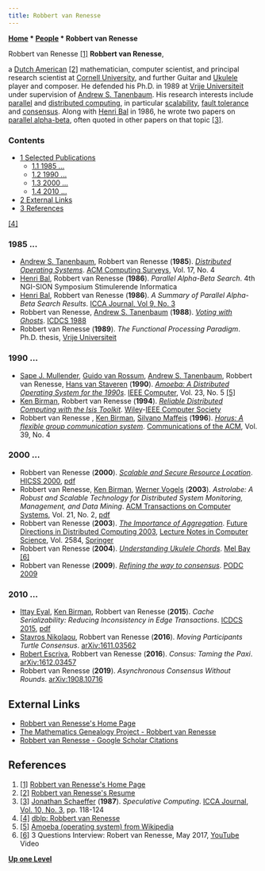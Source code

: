 ```yaml
---
title: Robbert van Renesse
---
```

**[Home](Home "Home") \* [People](People "People") \* Robbert van Renesse**



 [](https://www.cs.cornell.edu/home/rvr/) Robbert van Renesse <a id="cite-note-1" href="#cite-ref-1">[1]</a> 
**Robbert van Renesse**,  

a [Dutch American](https://en.wikipedia.org/wiki/Dutch_American) <a id="cite-note-2" href="#cite-ref-2">[2]</a> mathematician, computer scientist, and principal research scientist at [Cornell University](https://en.wikipedia.org/wiki/Cornell_University), and further Guitar and [Ukulele](https://en.wikipedia.org/wiki/Ukulele) player and composer.
He defended his Ph.D. in 1989 at [Vrije Universiteit](https://en.wikipedia.org/wiki/Vrije_Universiteit) under supervision of [Andrew S. Tanenbaum](Mathematician#Tanenbaum "Mathematician"). 
His research interests include [parallel](https://en.wikipedia.org/wiki/Parallel_computing) and [distributed computing](https://en.wikipedia.org/wiki/Distributed_computing), in particular [scalability](https://en.wikipedia.org/wiki/Scalability), [fault tolerance](https://en.wikipedia.org/wiki/Fault-tolerant_system) and [consensus](https://en.wikipedia.org/wiki/Consensus_(computer_science)). 
Along with [Henri Bal](Henri_Bal "Henri Bal") in 1986, he wrote two papers on [parallel alpha-beta](Parallel_Search "Parallel Search"), often quoted in other papers on that topic <a id="cite-note-3" href="#cite-ref-3">[3]</a>. 



### Contents


* [1 Selected Publications](#selected-publications)
	+ [1.1 1985 ...](#1985-...)
	+ [1.2 1990 ...](#1990-...)
	+ [1.3 2000 ...](#2000-...)
	+ [1.4 2010 ...](#2010-...)
* [2 External Links](#external-links)
* [3 References](#references)






<a id="cite-note-4" href="#cite-ref-4">[4]</a>



### 1985 ...


* [Andrew S. Tanenbaum](Mathematician#Tanenbaum "Mathematician"), Robbert van Renesse (**1985**). *[Distributed Operating Systems](https://dl.acm.org/doi/10.1145/6041.6074)*. [ACM Computing Surveys](ACM#Surveys "ACM"), Vol. 17, No. 4
* [Henri Bal](Henri_Bal "Henri Bal"), Robbert van Renesse (**1986**). *Parallel Alpha-Beta Search*. 4th NGI-SION Symposium Stimulerende Informatica
* [Henri Bal](Henri_Bal "Henri Bal"), Robbert van Renesse (**1986**). *A Summary of Parallel Alpha-Beta Search Results*. [ICCA Journal, Vol 9, No. 3](ICGA_Journal#9_3 "ICGA Journal")
* Robbert van Renesse, [Andrew S. Tanenbaum](Mathematician#Tanenbaum "Mathematician") (**1988**). *[Voting with Ghosts](https://research.vu.nl/en/publications/voting-with-ghosts)*. [ICDCS 1988](https://dblp.org/db/conf/icdcs/icdcs88.html)
* Robbert van Renesse (**1989**). *The Functional Processing Paradigm*. Ph.D. thesis, [Vrije Universiteit](https://en.wikipedia.org/wiki/Vrije_Universiteit)


### 1990 ...


* [Sape J. Mullender](Mathematician#SJMullender "Mathematician"), [Guido van Rossum](https://en.wikipedia.org/wiki/Guido_van_Rossum), [Andrew S. Tanenbaum](Mathematician#Tanenbaum "Mathematician"), Robbert van Renesse, [Hans van Staveren](https://dblp.org/pers/hd/s/Staveren:Hans_van) (**1990**). *[Amoeba: A Distributed Operating System for the 1990s](https://research.utwente.nl/en/publications/amoeba-a-distributed-operating-system-for-the-1990s)*. [IEEE Computer](IEEE#Computer "IEEE"), Vol. 23, No. 5 <a id="cite-note-5" href="#cite-ref-5">[5]</a>
* [Ken Birman](Mathematician#KPBirman "Mathematician"), Robbert van Renesse (**1994**). *[Reliable Distributed Computing with the Isis Toolkit](https://www.wiley.com/en-us/Reliable+Distributed+Computing+with+the+Isis+Toolkit-p-9780818653421)*. [Wiley](https://en.wikipedia.org/wiki/Wiley_(publisher))-[IEEE Computer Society](IEEE "IEEE")
* Robbert van Renesse , [Ken Birman](Mathematician#KPBirman "Mathematician"), [Silvano Maffeis](https://dblp.org/pers/hd/m/Maffeis:Silvano) (**1996**). *[Horus: A flexible group communication system](https://dl.acm.org/doi/10.1145/227210.227229)*. [Communications of the ACM](ACM#Communications "ACM"), Vol. 39, No. 4


### 2000 ...


* Robbert van Renesse (**2000**). *[Scalable and Secure Resource Location](https://ieeexplore.ieee.org/abstract/document/926742/similar#similar)*. [HICSS 2000](https://dblp.org/db/conf/hicss/hicss2000-4.html), [pdf](https://pdfs.semanticscholar.org/cfcf/1b5723efc22cb3c52b44fb304b49da042044.pdf)
* Robbert van Renesse, [Ken Birman](Mathematician#KPBirman "Mathematician"), [Werner Vogels](Mathematician#WVogels "Mathematician") (**2003**). *Astrolabe: A Robust and Scalable Technology for Distributed System Monitoring, Management, and Data Mining*. [ACM Transactions on Computer Systems](ACM#TOCS "ACM"), Vol. 21, No. 2, [pdf](https://www.cs.cornell.edu/projects/Quicksilver/public_pdfs/Astrolabe.pdf)
* Robbert van Renesse (**2003**). *[The Importance of Aggregation](https://link.springer.com/chapter/10.1007/3-540-37795-6_16)*. [Future Directions in Distributed Computing 2003](https://dblp.org/db/conf/ac/dc2003.html), [Lecture Notes in Computer Science](https://en.wikipedia.org/wiki/Lecture_Notes_in_Computer_Science), Vol. 2584, [Springer](https://en.wikipedia.org/wiki/Springer_Science%2BBusiness_Media)
* Robbert van Renesse (**2004**). *[Understanding Ukulele Chords](https://www.melbay.com/Products/20704/understanding-ukulele-chords.aspx)*. [Mel Bay](https://en.wikipedia.org/wiki/Mel_Bay) <a id="cite-note-6" href="#cite-ref-6">[6]</a>
* Robbert van Renesse (**2009**). *[Refining the way to consensus](https://dl.acm.org/doi/abs/10.1145/1582716.1582717?download=true)*. [PODC 2009](https://dblp.org/db/conf/podc/podc2009.html)


### 2010 ...


* [Ittay Eyal](https://scholar.google.com/citations?user=1oUGY7cAAAAJ&hl=en), [Ken Birman](Mathematician#KPBirman "Mathematician"), Robbert van Renesse (**2015**). *Cache Serializability: Reducing Inconsistency in Edge Transactions*. [ICDCS 2015](https://dblp.org/db/conf/icdcs/icdcs2015.html), [pdf](https://www.cs.cornell.edu/~ie53/publications/txnCacheICDCS15.pdf)
* [Stavros Nikolaou](https://scholar.google.com/citations?user=GJz6bRgAAAAJ&hl=en), Robbert van Renesse (**2016**). *Moving Participants Turtle Consensus*. [arXiv:1611.03562](https://arxiv.org/abs/1611.03562)
* [Robert Escriva](https://github.com/rescrv?tab=repositories), Robbert van Renesse (**2016**). *Consus: Taming the Paxi*. [arXiv:1612.03457](https://arxiv.org/abs/1612.03457)
* Robbert van Renesse (**2019**). *Asynchronous Consensus Without Rounds*. [arXiv:1908.10716](https://arxiv.org/abs/1908.10716)


## External Links


* [Robbert van Renesse's Home Page](https://www.cs.cornell.edu/home/rvr/)
* [The Mathematics Genealogy Project - Robbert van Renesse](https://genealogy.math.ndsu.nodak.edu/id.php?id=73500)
* [Robbert van Renesse - Google Scholar Citations](https://scholar.google.com/citations?user=uJbM58UAAAAJ&hl=en)


## References


1. <a id="cite-ref-1" href="#cite-note-1">[1]</a> [Robbert van Renesse's Home Page](https://www.cs.cornell.edu/home/rvr/)
2. <a id="cite-ref-2" href="#cite-note-2">[2]</a> [Robbert van Renesse's Resume](https://www.cs.cornell.edu/home/rvr/vita.html)
3. <a id="cite-ref-3" href="#cite-note-3">[3]</a> [Jonathan Schaeffer](Jonathan_Schaeffer "Jonathan Schaeffer") (**1987**). *Speculative Computing*. [ICCA Journal, Vol. 10, No. 3](ICGA_Journal#10_3 "ICGA Journal"), pp. 118-124
4. <a id="cite-ref-4" href="#cite-note-4">[4]</a> [dblp: Robbert van Renesse](https://dblp.org/pers/r/Renesse:Robbert_van.html)
5. <a id="cite-ref-5" href="#cite-note-5">[5]</a> [Amoeba (operating system) from Wikipedia](https://en.wikipedia.org/wiki/Amoeba_(operating_system))
6. <a id="cite-ref-6" href="#cite-note-6">[6]</a> 3 Questions Interview: Robert van Renesse, May 2017, [YouTube](https://en.wikipedia.org/wiki/YouTube) Video

**[Up one Level](People "People")**







 
